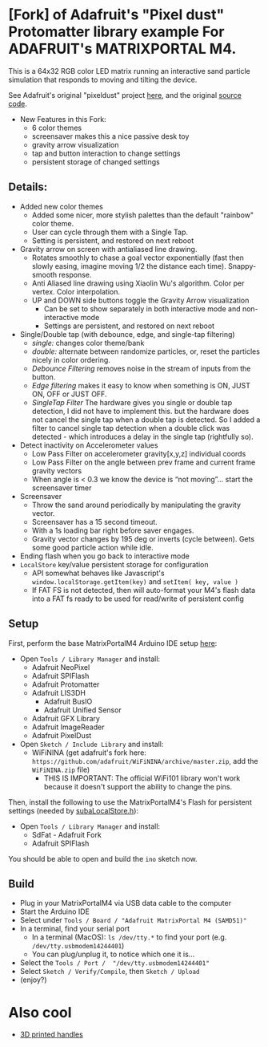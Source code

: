 # [Fork] of Adafruit's "Pixel dust" Protomatter library example For ADAFRUIT's MATRIXPORTAL M4.

This is a 64x32 RGB color LED matrix running an interactive sand particle simulation that responds to moving and tilting the device.

See Adafruit's original "pixeldust" project [here](https://learn.adafruit.com/adafruit-matrixportal-m4/arduino-pixel-dust-demo), and the original [source code](https://github.com/adafruit/Adafruit_Protomatter/tree/master/examples/pixeldust).

- New Features in this Fork:
  - 6 color themes
  - screensaver makes this a nice passive desk toy
  - gravity arrow visualization
  - tap and button interaction to change settings
  - persistent storage of changed settings

## Details:
  - Added new color themes
    - Added some nicer, more stylish palettes than the default "rainbow" color theme.
    - User can cycle through them with a Single Tap.
    - Setting is persistent, and restored on next reboot
  - Gravity arrow on screen with antialiased line drawing.
    - Rotates smoothly to chase a goal vector exponentially (fast then slowly easing, imagine moving 1/2 the distance each time).  Snappy-smooth response.
    - Anti Aliased line drawing using Xiaolin Wu's algorithm.  Color per vertex.  Color interpolation.
    - UP and DOWN side buttons toggle the Gravity Arrow visualization
      - Can be set to show separately in both interactive mode and non-interactive mode
      - Settings are persistent, and restored on next reboot
  - Single/Double tap (with debounce, edge, and single-tap filtering)
    - *single:*  changes color theme/bank
    - *double:*  alternate between randomize particles, or, reset the particles nicely in color ordering.
    - *Debounce Filtering* removes noise in the stream of inputs from the button.
    - *Edge filtering* makes it easy to know when something is ON, JUST ON, OFF or JUST OFF.
    - *SingleTap Filter* The hardware gives you single or double tap detection, I did not have to implement this.   but the hardware does not cancel the single tap when a double tap is detected.   So I added a filter to cancel single tap detection when a double click was detected - which introduces a delay in the single tap (rightfully so).
  - Detect inactivity on Accelerometer values
    - Low Pass Filter on accelerometer gravity[x,y,z] individual coords
    - Low Pass Filter on the angle between prev frame and current frame gravity vectors
    - When angle is < 0.3 we know the device is “not moving”...   start the screensaver timer
  - Screensaver
    - Throw the sand around periodically by manipulating the gravity vector.
    - Screensaver has a 15 second timeout.
    - With a 1s loading bar right before saver engages.
    - Gravity vector changes by 195 deg or inverts (cycle between).   Gets some good particle action while idle.
  - Ending flash when you go back to interactive mode
  - `LocalStore` key/value persistent storage for configuration
    - API somewhat behaves like Javascript's `window.localStorage.getItem(key)` and `setItem( key, value )`
    - If FAT FS is not detected, then will auto-format your M4's flash data into a FAT fs ready to be used for read/write of persistent config


## Setup
First, perform the base MatrixPortalM4 Arduino IDE setup [here](https://learn.adafruit.com/adafruit-matrixportal-m4/arduino-ide-setup):
- Open `Tools / Library Manager` and install:
  - Adafruit NeoPixel
  - Adafruit SPIFlash
  - Adafruit Protomatter
  - Adafruit LIS3DH
    - Adafruit BusIO
    - Adafruit Unified Sensor
  - Adafruit GFX Library
  - Adafruit ImageReader
  - Adafruit PixelDust
- Open `Sketch / Include Library` and install:
  - WiFiNINA  (get adafruit's fork here: `https://github.com/adafruit/WiFiNINA/archive/master.zip`, add the `WiFiNINA.zip` file)
    - THIS IS IMPORTANT: The official WiFi101 library won't work because it doesn't support the ability to change the pins.

Then, install the following to use the MatrixPortalM4's Flash for persistent settings (needed by [subaLocalStore.h](subaLocalStore.h)):
- Open `Tools / Library Manager` and install:
  - SdFat - Adafruit Fork
  - Adafruit SPIFlash

You should be able to open and build the `ino` sketch now.

## Build
- Plug in your MatrixPortalM4 via USB data cable to the computer
- Start the Arduino IDE
- Select under `Tools / Board / "Adafruit MatrixPortal M4 (SAMD51)"`
- In a terminal, find your serial port
  - In a terminal (MacOS): `ls /dev/tty.*` to find your port (e.g. `/dev/tty.usbmodem14244401`)
  - You can plug/unplug it, to notice which one it is...
- Select the `Tools / Port /  "/dev/tty.usbmodem14244401"`
- Select `Sketch / Verify/Compile`, then `Sketch / Upload`
- (enjoy?)

# Also cool
- [3D printed handles](https://learn.adafruit.com/matrix-portal-sand/assembly)


